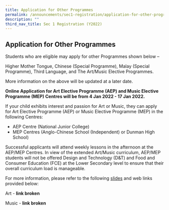 ```yaml
---
title: Application for Other Programmes
permalink: /announcements/sec1-registration/application-for-other-programmes/
description: ""
third_nav_title: Sec 1 Registration (Y2022)
---
```

## Application for Other Programmes

Students who are eligible may apply for other Programmes shown below –

Higher Mother Tongue,
Chinese (Special Programme),
Malay (Special Programme),
Third Language, and
The Art/Music Elective Programmes.

More information on the above will be updated at a later date.

**Online Application for Art Elective Programme (AEP) and Music Elective Programme (MEP) Centres
will be from 4 Jan 2022 - 17 Jan 2022.**

If your child exhibits interest and passion for Art or Music, they can apply for Art Elective Programme (AEP) or Music Elective Programme (MEP) in the following Centres:

* AEP Centre (National Junior College)
* MEP Centres (Anglo-Chinese School (Independent) or Dunman High School)

Successful applicants will attend weekly lessons in the afternoon at the AEP/MEP Centres. In view of the extended Art/Music curriculum, AEP/MEP students will not be offered Design and Technology (D&T) and Food and Consumer Education (FCE) at the Lower Secondary level to ensure that their overall curriculum load is manageable.

For more information, please refer to the following [slides](/files/3iv_AEPMEP-Sec_Briefing-Slides2022.pdf) and web links provided below:

Art  - **link broken**

Music - **link broken**